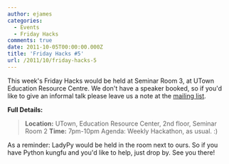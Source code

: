 ```yaml
---
author: ejames
categories:
  - Events
  - Friday Hacks
comments: true
date: 2011-10-05T00:00:00.000Z
title: 'Friday Hacks #5'
url: /2011/10/friday-hacks-5
---
```


This week's Friday Hacks would be held at Seminar Room 3, at UTown Education Resource Centre. We don't have a speaker booked, so if you'd like to give an informal talk please leave us a note at the <a href="http://groups.google.com/group/nushackers?hl=en_US">mailing list</a>.

<strong>Full Details:</strong>

<blockquote><strong>Location:</strong> UTown, Education Resource Center, 2nd floor, Seminar Room 2
<strong>Time:</strong> 7pm-10pm
Agenda: Weekly Hackathon, as usual. :)</blockquote>

As a reminder: LadyPy would be held in the room next to ours. So if you have Python kungfu and you'd like to help, just drop by. See you there!

